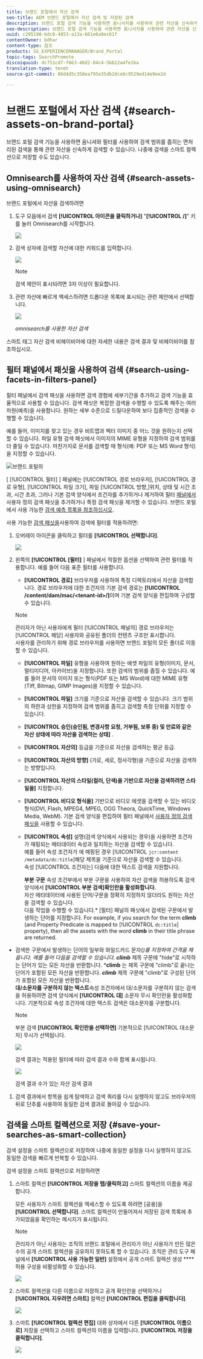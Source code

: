 ```yaml
---
title: 브랜드 포털에서 자산 검색
seo-title: AEM 브랜드 포털에서 자산 검색 및 저장된 검색
description: 브랜드 포털 검색 기능을 사용하면 옴니서치를 사용하여 관련 자산을 신속하게 검색할 수 있으며 검색 필터를 통해 검색 범위를 좁힐 수 있습니다. 나중에 스마트 컬렉션으로 검색을 저장할 수 있습니다.
seo-description: 브랜드 포털 검색 기능을 사용하면 옴니서치를 사용하여 관련 자산을 신속하게 검색할 수 있으며 검색 필터를 통해 검색 범위를 좁힐 수 있습니다. 나중에 스마트 컬렉션으로 검색을 저장할 수 있습니다.
uuid: c295198-bdc0-4853-a13a-661e6a9ec61f
contentOwner: bdhar
content-type: 참조
products: SG_EXPERIENCEMANAGER/Brand_Portal
topic-tags: SearchPromote
discoiquuid: dc751cd7-f663-46d2-84c4-5bb12a4fe1ba
translation-type: tm+mt
source-git-commit: 86d4d5c358ea795e35db2dce8c9529ed14e9ee2d

---
```



# 브랜드 포털에서 자산 검색 {#search-assets-on-brand-portal}

브랜드 포털 검색 기능을 사용하면 옴니셔와 필터를 사용하여 검색 범위를 좁히는 면처리된 검색을 통해 관련 자산을 신속하게 검색할 수 있습니다. 나중에 검색을 스마트 컬렉션으로 저장할 수도 있습니다.

## Omnisearch를 사용하여 자산 검색 {#search-assets-using-omnisearch}

브랜드 포털에서 자산을 검색하려면

1. 도구 모음에서 검색 **[!UICONTROL 아이콘을 클릭하거나]** "**[!UICONTROL /]**" 키를 눌러 Omnisearch를 시작합니다.

   ![](assets/omnisearchicon-1.png)

1. 검색 상자에 검색할 자산에 대한 키워드를 입력합니다.

   ![](assets/omnisearch.png)

   >[!NOTE]
   >
   >검색 제안이 표시되려면 3자 이상이 필요합니다.

1. 관련 자산에 빠르게 액세스하려면 드롭다운 목록에 표시되는 관련 제안에서 선택합니다.

   ![](assets/assets-search-result.png)

   *omnisearch를 사용한 자산 검색*

스마트 태그 자산 검색 비헤이비어에 대한 자세한 내용은 검색 결과 및 비헤이비어를 [](https://helpx.adobe.com/experience-manager/6-5/assets/using/search-assets.html)참조하십시오.

## 필터 패널에서 패싯을 사용하여 검색 {#search-using-facets-in-filters-panel}

필터 패널에서 검색 패싯을 사용하면 검색 경험에 세부기간을 추가하고 검색 기능을 효율적으로 사용할 수 있습니다. 검색 패싯은 복잡한 검색을 수행할 수 있도록 해주는 여러 차원(예측)을 사용합니다. 원하는 세부 수준으로 드릴다운하여 보다 집중적인 검색을 수행할 수 있습니다.

예를 들어, 이미지를 찾고 있는 경우 비트맵과 벡터 이미지 중 어느 것을 원하는지 선택할 수 있습니다. 파일 유형 검색 패싯에서 이미지의 MIME 유형을 지정하여 검색 범위를 더 줄일 수 있습니다. 마찬가지로 문서를 검색할 때 형식(예: PDF 또는 MS Word 형식)을 지정할 수 있습니다.<br />

![브랜드 포털의](assets/file-type-search.png "브랜드 포털 필터 패널의 필터 패널")

[ [!UICONTROL 필터] ] 패널에는 [!UICONTROL 경로 브라우저], [!UICONTROL 경로 유형], [!UICONTROL 파일 크기], 파일 [!UICONTROL 방향,]위치, 상태 및 시간 초과, 시간 초과, 그러나 기본 검색 양식에서 조건자를 추가하거나 제거하여 필터 [패널에서](../using/brand-portal-search-facets.md) 사용자 정의 검색 패싯을  추가하거나 특정 검색 패싯을 제거할 수 있습니다. 브랜드 포털에서 사용 가능한 [검색 예측 목록을 참조하십시오](../using/brand-portal-search-facets.md#list-of-search-predicates).

사용 가능한 [검색 패싯을](../using/brand-portal-search-facets.md)사용하여 검색에 필터를 적용하려면:

1. 오버레이 아이콘을 클릭하고 필터를 **[!UICONTROL 선택합니다]**.

   ![](assets/selectorrail.png)

1. 왼쪽의 **[!UICONTROL [필터]** ] 패널에서 적절한 옵션을 선택하여 관련 필터를 적용합니다.
예를 들어 다음 표준 필터를 사용합니다.

   * **[!UICONTROL 경로]** 브라우저를 사용하여 특정 디렉토리에서 자산을 검색합니다. 경로 브라우저에 대한 조건자의 기본 검색 경로는 **[!UICONTROL /content/dam/mac/&lt;tenant-id&gt;/]**&#x200B;이며 기본 검색 양식을 편집하여 구성할 수 있습니다.
   >[!NOTE]
   >
   >관리자가 아닌 사용자에게 필터 [!UICONTROL 패널의] 경로 브라우저는 [!UICONTROL 해당] 사용자와 공유된 폴더의 컨텐츠 구조만 표시합니다.\
   >사용자를 관리하기 위해 경로 브라우저를 사용하면 브랜드 포털의 모든 폴더로 이동할 수 있습니다.

   * **[!UICONTROL 파일]** 유형을 사용하여 원하는 에셋 파일의 유형(이미지, 문서, 멀티미디어, 아카이브)을 지정합니다. 또한 검색의 범위를 좁힐 수 있습니다. 예를 들어 문서의 이미지 또는 형식(PDF 또는 MS Word)에 대한 MIME 유형(Tiff, Bitmap, GIMP Images)을 지정할 수 있습니다.
   * **[!UICONTROL 파일]** 크기를 기준으로 자산을 검색할 수 있습니다. 크기 범위의 하한과 상한을 지정하여 검색 범위를 좁히고 검색할 측정 단위를 지정할 수 있습니다.
   * **[!UICONTROL 승인(승인됨, 변경사항 요청, 거부됨, 보류 중) 및 만료와 같은 자산 상태에 따라 자산을 검색하는 상태]** .
   * **[!UICONTROL 자산의]** 등급을 기준으로 자산을 검색하는 평균 등급.
   * **[!UICONTROL 자산의 방향]** (가로, 세로, 정사각형)을 기준으로 자산을 검색하는 방향입니다.
   * **[!UICONTROL 자산의 스타일(컬러, 단색)을 기반으로 자산을 검색하려면 스타일을]** 지정합니다.
   * **[!UICONTROL 비디오 형식을]** 기반으로 비디오 에셋을 검색할 수 있는 비디오 형식(DVI, Flash, MPEG4, MPEG, OGG Theora, QuickTime, Windows Media, WebM).
   기본 검색 양식을 편집하여 필터 패널에서 [사용자 정의 검색 패싯을](../using/brand-portal-search-facets.md) 사용할 수 있습니다.

   * **[!UICONTROL 속성]** 설명(검색 양식에서 사용되는 경우)을 사용하면 조건자가 매핑되는 메타데이터 속성과 일치하는 자산을 검색할 수 있습니다.\
      예를 들어 속성 조건자가 에 매핑된 경우 [!UICONTROL `jcr:content /metadata/dc:title`]해당 제목을 기준으로 자산을 검색할 수 있습니다.\
      속성 [!UICONTROL 조건자는] 다음에 대한 텍스트 검색을 지원합니다.

      **부분 구문**
속성 조건부에서 부분 구문을 사용하여 자산 검색을 허용하도록 검색 양식에서 **[!UICONTROL 부분 검색]확인란을 활성화합니다.**\
      자산 메타데이터에 사용된 단어/구문을 정확히 지정하지 않더라도 원하는 자산을 검색할 수 있습니다.\
      다음 작업을 수행할 수 있습니다.* [필터] 패널의 패싯에서 검색된 구문에서 발생하는 단어를 지정합니다. For example, if you search for the term **climb** (and Property Predicate is mapped to [!UICONTROL `dc:title`] property), then all the assets with the word **climb** in their title phrase are returned.
* 검색한 구문에서 발생하는 단어의 일부와 와일드카드 문자(*)를 지정하여 간격을 채웁니다.
예를 들어 다음을 검색할 수 있습니다.
      **climb*** 제목 구문에 "hide"로 시작하는 단어가 있는 모든 자산을 반환합니다.
      ***climb** 는 제목 구문에 "climb"로 끝나는 단어가 포함된 모든 자산을 반환합니다.
      ***climb*** 제목 구문에 "climb"로 구성된 단어가 포함된 모든 자산을 반환합니다.\
      **대/소문자를 구분하지 않는 텍스트**&#x200B;속성 조건자에서 대/소문자를 구분하지 않는 검색을 허용하려면 검색 양식에서 **[!UICONTROL 대]** 소문자 무시 확인란을 활성화합니다. 기본적으로 속성 조건자에 대한 텍스트 검색은 대소문자를 구분합니다.
   >[!NOTE]
   >
   >부분 검색 **[!UICONTROL 확인란을 선택하면]** 기본적으로 [!UICONTROL 대소문자] 무시가 선택됩니다.

   ![](assets/wildcard-prop-1.png)

   검색 결과는 적용된 필터에 따라 검색 결과 수와 함께 표시됩니다.

   ![](assets/omnisearch-with-filters.png)

   검색 결과 수가 있는 자산 검색 결과

1. 검색 결과에서 항목을 쉽게 탐색하고 검색 쿼리를 다시 실행하지 않고도 브라우저의 뒤로 단추를 사용하여 동일한 검색 결과로 돌아갈 수 있습니다.

## 검색을 스마트 컬렉션으로 저장 {#save-your-searches-as-smart-collection}

검색 설정을 스마트 컬렉션으로 저장하여 나중에 동일한 설정을 다시 실행하지 않고도 동일한 검색을 빠르게 반복할 수 있습니다.

검색 설정을 스마트 컬렉션으로 저장하려면

1. 스마트 컬렉션 **[!UICONTROL 저장을 탭/클릭하고]** 스마트 컬렉션의 이름을 제공합니다.

   모든 사용자가 스마트 컬렉션을 액세스할 수 있도록 하려면 [공용]을 **[!UICONTROL 선택합니다]**. 스마트 컬렉션이 만들어져서 저장된 검색 목록에 추가되었음을 확인하는 메시지가 표시됩니다.

   >[!NOTE]
   >
   >관리자가 아닌 사용자는 조직의 브랜드 포털에서 관리자가 아닌 사용자가 만든 많은 수의 공개 스마트 컬렉션을 공유하지 못하도록 할 수 있습니다. 조직은 관리 도구 패널에서 **[!UICONTROL 사용 가능한 일반]** 설정에서 공개 스마트 컬렉션 생성 **** 허용 구성을 비활성화할 수 있습니다.

   ![](assets/save_smartcollectionui.png)

1. 스마트 컬렉션을 다른 이름으로 저장하고 공개 확인란을 선택하거나 **[!UICONTROL 지우려면 스마트]** 컬렉션 **[!UICONTROL 편집을 클릭합니다]**.

   ![](assets/edit_smartcollection.png)

1. 스마트 **[!UICONTROL 컬렉션 편집]** 대화 상자에서 다른 **[!UICONTROL 이름으로]** 저장을 선택하고 스마트 컬렉션의 이름을 입력합니다. **[!UICONTROL 저장을 클릭합니다]**.

   ![](assets/saveas_smartsearch.png)
